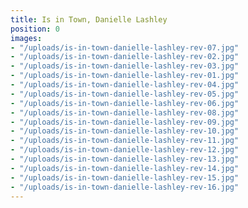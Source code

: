 ```yaml
---
title: Is in Town, Danielle Lashley
position: 0
images:
- "/uploads/is-in-town-danielle-lashley-rev-07.jpg"
- "/uploads/is-in-town-danielle-lashley-rev-02.jpg"
- "/uploads/is-in-town-danielle-lashley-rev-03.jpg"
- "/uploads/is-in-town-danielle-lashley-rev-01.jpg"
- "/uploads/is-in-town-danielle-lashley-rev-04.jpg"
- "/uploads/is-in-town-danielle-lashley-rev-05.jpg"
- "/uploads/is-in-town-danielle-lashley-rev-06.jpg"
- "/uploads/is-in-town-danielle-lashley-rev-08.jpg"
- "/uploads/is-in-town-danielle-lashley-rev-09.jpg"
- "/uploads/is-in-town-danielle-lashley-rev-10.jpg"
- "/uploads/is-in-town-danielle-lashley-rev-11.jpg"
- "/uploads/is-in-town-danielle-lashley-rev-12.jpg"
- "/uploads/is-in-town-danielle-lashley-rev-13.jpg"
- "/uploads/is-in-town-danielle-lashley-rev-14.jpg"
- "/uploads/is-in-town-danielle-lashley-rev-15.jpg"
- "/uploads/is-in-town-danielle-lashley-rev-16.jpg"
---
```


